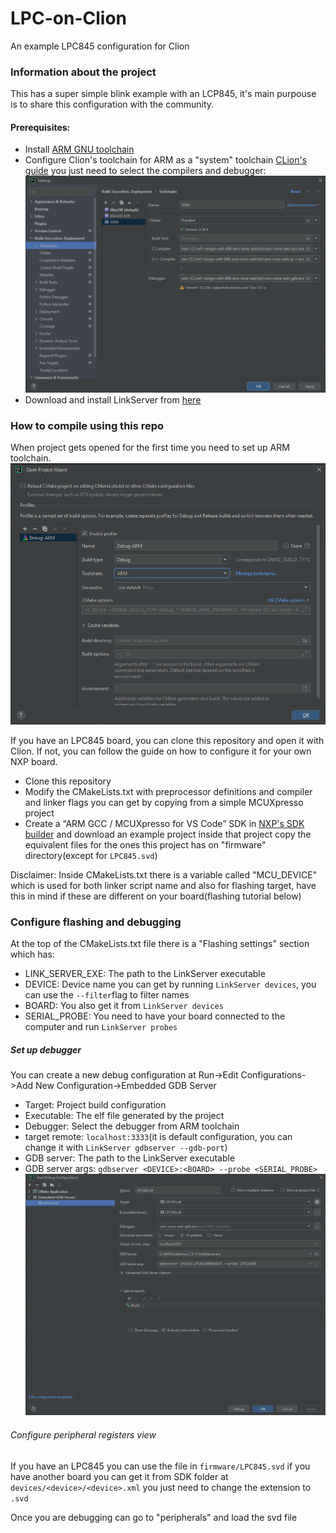 # LPC-on-Clion

An example LPC845 configuration for Clion

### Information about the project

This has a super simple blink example with an LCP845, it's main purpouse is to share this configuration with the
community.

#### Prerequisites:

- Install [ARM GNU toolchain](https://developer.arm.com/Tools%20and%20Software/GNU%20Toolchain)
- Configure Clion's toolchain for ARM as a "system"
  toolchain [CLion's guide](https://www.jetbrains.com/help/clion/how-to-create-toolchain-in-clion.html#env-scripts) you
  just need to select the compilers and debugger:
  ![img.png](Doc/Images/toolchain.png)
- Download and install LinkServer from
  [here](https://www.nxp.com/design/software/development-software/mcuxpresso-software-and-tools-/linkserver-for-microcontrollers:LINKERSERVER)

### How to compile using this repo

When project gets opened for the first time you need to set up ARM toolchain.
![img.png](Doc/Images/projectToolchain.png)

If you have an LPC845 board, you can clone this repository and open it with Clion. If not, you can follow the guide on
how to configure it for your own NXP board.

- Clone this repository
- Modify the CMakeLists.txt with preprocessor definitions and compiler and linker flags you can get by copying from a
  simple MCUXpresso project
- Create a “ARM GCC / MCUXpresso for VS Code” SDK in [NXP's SDK builder](https://mcuxpresso.nxp.com/en/select) and
  download an example project inside that project copy the equivalent files for the ones this project has on "firmware"
  directory(except for `LPC845.svd`)

Disclaimer: Inside CMakeLists.txt there is a variable called "MCU_DEVICE" which is used for both linker script name and
also for flashing target, have this in mind if these are different on your board(flashing tutorial below)

### Configure flashing and debugging

At the top of the CMakeLists.txt file there is a "Flashing settings" section which has:

- LINK_SERVER_EXE: The path to the LinkServer executable
- DEVICE: Device name you can get by running `LinkServer devices`, you can use the `--filter`flag to filter names
- BOARD: You also get it from `LinkServer devices`
- SERIAL_PROBE: You need to have your board connected to the computer and run `LinkServer probes`

##### Set up debugger

You can create a new debug configuration at Run->Edit Configurations->Add New Configuration->Embedded GDB Server

- Target: Project build configuration
- Executable: The elf file generated by the project
- Debugger: Select the debugger from ARM toolchain
- target remote: `localhost:3333`(it is default configuration, you can change it with `LinkServer gdbserver --gdb-port`)
- GDB server: The path to the LinkServer executable
- GDB server args: `gdbserver <DEVICE>:<BOARD> --probe <SERIAL_PROBE>`
  ![img.png](Doc/Images/debugger.png)

###### Configure peripheral registers view

If you have an LPC845 you can use the file in `firmware/LPC845.svd` if you have another board you can get it from SDK
folder at `devices/<device>/<device>.xml` you just need to change the extension to `.svd` 

Once you are debugging can go to "peripherals" and load the svd file
